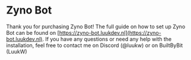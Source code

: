 # Zyno Bot
Thank you for purchasing Zyno Bot! The full guide on how to set up Zyno Bot can be found on [https://zyno-bot.luukdev.nl](https://zyno-bot.luukdev.nl). If you have any questions or need any help with the installation, feel free to contact me on Discord (@luukw) or on BuiltByBit (LuukW)